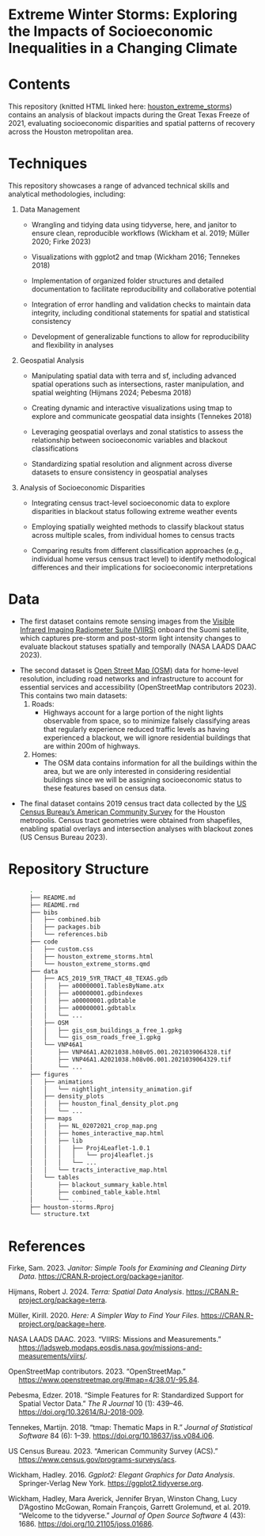 Extreme Winter Storms: Exploring the Impacts of Socioeconomic
Inequalities in a Changing Climate
================

# Contents

This repository (knitted HTML linked here:
[houston_extreme_storms](https://jadenorli.github.io/houston_storms/code/houston_extreme_storms.html))
contains an analysis of blackout impacts during the Great Texas Freeze
of 2021, evaluating socioeconomic disparities and spatial patterns of
recovery across the Houston metropolitan area.

# Techniques

This repository showcases a range of advanced technical skills and
analytical methodologies, including:

1.  Data Management
    - Wrangling and tidying data using tidyverse, here, and janitor to
      ensure clean, reproducible workflows (Wickham et al. 2019; Müller
      2020; Firke 2023)

    - Visualizations with ggplot2 and tmap (Wickham 2016; Tennekes 2018)

    - Implementation of organized folder structures and detailed
      documentation to facilitate reproducibility and collaborative
      potential

    - Integration of error handling and validation checks to maintain
      data integrity, including conditional statements for spatial and
      statistical consistency

    - Development of generalizable functions to allow for
      reproducibility and flexibility in analyses
2.  Geospatial Analysis
    - Manipulating spatial data with terra and sf, including advanced
      spatial operations such as intersections, raster manipulation, and
      spatial weighting (Hijmans 2024; Pebesma 2018)

    - Creating dynamic and interactive visualizations using tmap to
      explore and communicate geospatial data insights (Tennekes 2018)

    - Leveraging geospatial overlays and zonal statistics to assess the
      relationship between socioeconomic variables and blackout
      classifications

    - Standardizing spatial resolution and alignment across diverse
      datasets to ensure consistency in geospatial analyses
3.  Analysis of Socioeconomic Disparities
    - Integrating census tract-level socioeconomic data to explore
      disparities in blackout status following extreme weather events

    - Employing spatially weighted methods to classify blackout status
      across multiple scales, from individual homes to census tracts

    - Comparing results from different classification approaches (e.g.,
      individual home versus census tract level) to identify
      methodological differences and their implications for
      socioeconomic interpretations

# Data

- The first dataset contains remote sensing images from the [Visible
  Infrared Imaging Radiometer Suite
  (VIIRS)](https://en.wikipedia.org/wiki/Visible_Infrared_Imaging_Radiometer_Suite)
  onboard the Suomi satellite, which captures pre-storm and post-storm
  light intensity changes to evaluate blackout statuses spatially and
  temporally (NASA LAADS DAAC 2023).

<!-- -->

- The second dataset is [Open Street Map
  (OSM)](https://www.openstreetmap.org/#map=4/38.01/-95.84) data for
  home-level resolution, including road networks and infrastructure to
  account for essential services and accessibility (OpenStreetMap
  contributors 2023). This contains two main datasets:
  1.  Roads:
      - Highways account for a large portion of the night lights
        observable from space, so to minimize falsely classifying areas
        that regularly experience reduced traffic levels as having
        experienced a blackout, we will ignore residential buildings
        that are within 200m of highways.
  2.  Homes:
      - The OSM data contains information for all the buildings within
        the area, but we are only interested in considering residential
        buildings since we will be assigning socioeconomic status to
        these features based on census data.

<!-- -->

- The final dataset contains 2019 census tract data collected by the [US
  Census Bureau’s American Community
  Survey](https://www.census.gov/programs-surveys/acs) for the Houston
  metropolis. Census tract geometries were obtained from shapefiles,
  enabling spatial overlays and intersection analyses with blackout
  zones (US Census Bureau 2023).

# Repository Structure

``` bash
      .
      ├── README.md
      ├── README.rmd
      ├── bibs
      │   ├── combined.bib
      │   ├── packages.bib
      │   └── references.bib
      ├── code
      │   ├── custom.css
      │   ├── houston_extreme_storms.html
      │   └── houston_extreme_storms.qmd
      ├── data
      │   ├── ACS_2019_5YR_TRACT_48_TEXAS.gdb
      │   │   ├── a00000001.TablesByName.atx
      │   │   ├── a00000001.gdbindexes
      │   │   ├── a00000001.gdbtable
      │   │   ├── a00000001.gdbtablx
      │   │   └── ...
      │   ├── OSM
      │   │   ├── gis_osm_buildings_a_free_1.gpkg
      │   │   └── gis_osm_roads_free_1.gpkg
      │   └── VNP46A1
      │       ├── VNP46A1.A2021038.h08v05.001.2021039064328.tif
      │       ├── VNP46A1.A2021038.h08v06.001.2021039064329.tif
      │       └── ...
      ├── figures
      │   ├── animations
      │   │   └── nightlight_intensity_animation.gif
      │   ├── density_plots
      │   │   ├── houston_final_density_plot.png
      │   │   └── ...
      │   ├── maps
      │   │   ├── NL_02072021_crop_map.png
      │   │   ├── homes_interactive_map.html
      │   │   ├── lib
      │   │   │   ├── Proj4Leaflet-1.0.1
      │   │   │   │   └── proj4leaflet.js
      │   │   │   └── ...
      │   │   └── tracts_interactive_map.html
      │   └── tables
      │       ├── blackout_summary_kable.html
      │       ├── combined_table_kable.html
      │       └── ...
      ├── houston-storms.Rproj
      └── structure.txt
```

# References

<div id="refs" class="references csl-bib-body hanging-indent"
entry-spacing="0">

<div id="ref-janitor" class="csl-entry">

Firke, Sam. 2023. *Janitor: Simple Tools for Examining and Cleaning
Dirty Data*. <https://CRAN.R-project.org/package=janitor>.

</div>

<div id="ref-terra" class="csl-entry">

Hijmans, Robert J. 2024. *Terra: Spatial Data Analysis*.
<https://CRAN.R-project.org/package=terra>.

</div>

<div id="ref-here" class="csl-entry">

Müller, Kirill. 2020. *Here: A Simpler Way to Find Your Files*.
<https://CRAN.R-project.org/package=here>.

</div>

<div id="ref-viirs_nasa_laads" class="csl-entry">

NASA LAADS DAAC. 2023. “VIIRS: Missions and Measurements.”
<https://ladsweb.modaps.eosdis.nasa.gov/missions-and-measurements/viirs/>.

</div>

<div id="ref-openstreetmap" class="csl-entry">

OpenStreetMap contributors. 2023. “OpenStreetMap.”
<https://www.openstreetmap.org/#map=4/38.01/-95.84>.

</div>

<div id="ref-sf" class="csl-entry">

Pebesma, Edzer. 2018. “<span class="nocase">Simple Features for R:
Standardized Support for Spatial Vector Data</span>.” *The R Journal* 10
(1): 439–46. <https://doi.org/10.32614/RJ-2018-009>.

</div>

<div id="ref-tmap" class="csl-entry">

Tennekes, Martijn. 2018. “<span class="nocase">tmap</span>: Thematic
Maps in R.” *Journal of Statistical Software* 84 (6): 1–39.
<https://doi.org/10.18637/jss.v084.i06>.

</div>

<div id="ref-acs_us_census" class="csl-entry">

US Census Bureau. 2023. “American Community Survey (ACS).”
<https://www.census.gov/programs-surveys/acs>.

</div>

<div id="ref-ggplot2" class="csl-entry">

Wickham, Hadley. 2016. *Ggplot2: Elegant Graphics for Data Analysis*.
Springer-Verlag New York. <https://ggplot2.tidyverse.org>.

</div>

<div id="ref-tidyverse" class="csl-entry">

Wickham, Hadley, Mara Averick, Jennifer Bryan, Winston Chang, Lucy
D’Agostino McGowan, Romain François, Garrett Grolemund, et al. 2019.
“Welcome to the <span class="nocase">tidyverse</span>.” *Journal of Open
Source Software* 4 (43): 1686. <https://doi.org/10.21105/joss.01686>.

</div>

</div>
